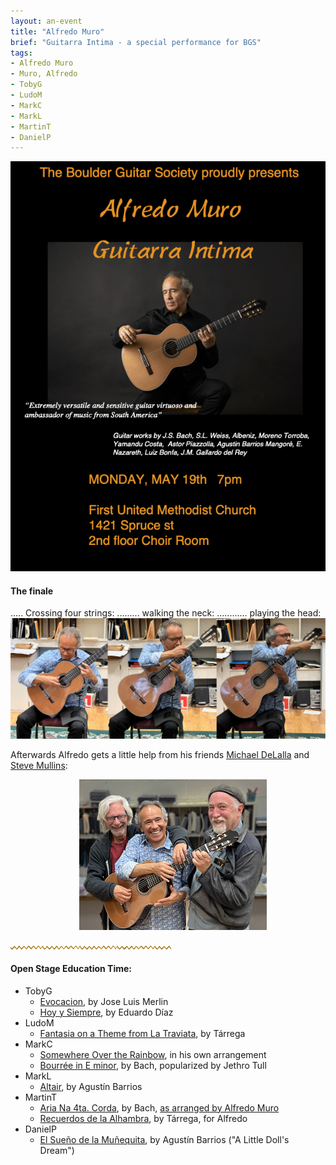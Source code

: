 ```yaml
---
layout: an-event
title: "Alfredo Muro"
brief: "Guitarra Intima - a special performance for BGS"
tags:
- Alfredo Muro
- Muro, Alfredo
- TobyG
- LudoM
- MarkC
- MarkL
- MartinT
- DanielP
---
```

![AlfredoMuro](/pics/20250519-AlfredoMuro.png)

#### The finale ####
..... Crossing four strings: ......... walking the neck: ............ playing the head:
![AlfredoMuroFinale](/pics/20250519-AlfredoMuroFinale.jpg)

Afterwards Alfredo gets a little help from his friends <ins>Michael DeLalla</ins> and <ins>Steve Mullins</ins>:

<img src="/pics/20250519-DeLallaMuroMullins.jpg" alt="TresAmigos" style="width: 300px;margin-left: 110px;">

![line](/pics/wgly-line.png)

#### Open Stage Education Time: ####
* TobyG
   - [Evocacion](https://www.youtube.com/watch?v=WvMKZKK6nFI), by Jose Luis Merlin
   - [Hoy y Siempre](https://www.youtube.com/watch?v=ExRE5QGQ6qQ), by Eduardo Díaz
* LudoM
   - [Fantasia on a Theme from La Traviata](https://www.youtube.com/watch?v=IhAHYcqsHBs), by Tárrega
* MarkC
   - <ins>Somewhere Over the Rainbow</ins>, in his own arrangement
   - [Bourrée in E minor](https://www.youtube.com/watch?v=APNI2CC0k6A), by Bach, popularized by Jethro Tull
* MarkL
   - [Altair](https://www.youtube.com/watch?v=co9eUOkLmdM), by Agustín Barrios
* MartinT
   - [Aria Na 4ta. Corda](https://www.youtube.com/watch?v=FUPx42UmSng&t=9s), by Bach, <ins>as arranged by Alfredo Muro</ins>
   - [Recuerdos de la Alhambra](https://www.youtube.com/watch?v=R-5weyHVC2U), by Tárrega, for Alfredo
* DanielP
   - [El Sueño de la Muñequita](https://www.youtube.com/watch?v=qT5kpfVfq_U), by Agustín Barrios ("A Little Doll's Dream")
